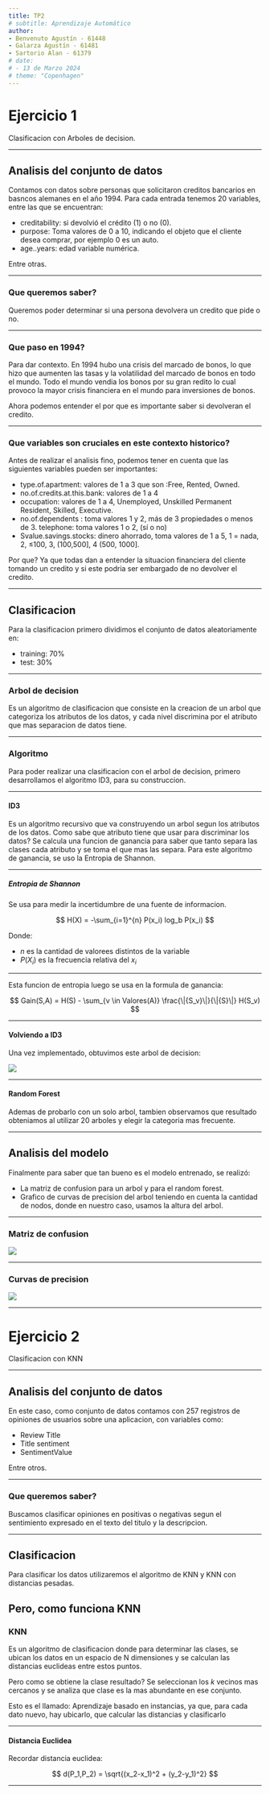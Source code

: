 ```yaml
---
title: TP2
# subtitle: Aprendizaje Automático
author:
- Benvenuto Agustín - 61448
- Galarza Agustín - 61481
- Sartorio Alan - 61379
# date:
# - 13 de Marzo 2024
# theme: "Copenhagen"
---
```


# Ejercicio 1

Clasificacion con Arboles de decision. 

---

## Analisis del conjunto de datos

Contamos con datos sobre personas que solicitaron creditos bancarios en basncos alemanes en el año 1994.
Para cada entrada tenemos 20 variables, entre las que se encuentran: 

- creditability: si devolvió el crédito (1) o no (0).
- purpose: Toma valores de 0 a 10, indicando el objeto que el cliente desea comprar, por ejemplo 0 es un auto.
- age..years: edad variable numérica.

Entre otras. 

---

### Que queremos saber?

Queremos poder determinar si una persona devolvera un credito que pide o no.

---

### Que paso en 1994?

Para dar contexto. En 1994 hubo una crisis del marcado de bonos, lo que hizo que aumenten las tasas y la volatilidad del marcado de bonos en todo el mundo.
Todo el mundo vendia los bonos por su gran redito lo cual provoco la mayor crisis financiera en el mundo para inversiones de bonos.

Ahora podemos entender el por que es importante saber si devolveran el credito.

---

### Que variables son cruciales en este contexto historico?

Antes de realizar el analisis fino, podemos tener en cuenta que las siguientes variables pueden ser importantes:

- type.of.apartment: valores de 1 a 3 que son :Free, Rented, Owned.
- no.of.credits.at.this.bank: valores de 1 a 4
- occupation: valores de 1 a 4, Unemployed, Unskilled Permanent Resident, Skilled, Executive.
- no.of.dependents : toma valores 1 y 2, más de 3 propiedades o menos de 3. telephone: toma valores 1 o 2, (sí o no)
- Svalue.savings.stocks: dinero ahorrado, toma valores de 1 a 5, 1 = nada, 2, ≤100, 3, (100,500], 4 (500, 1000].

Por que? Ya que todas dan a entender la situacion financiera del cliente tomando un credito y si este podria ser embargado de no devolver el credito.

---

## Clasificacion

Para la clasificacion primero dividimos el conjunto de datos aleatoriamente en:

- training: 70%
- test: 30%

---

### Arbol de decision

Es un algoritmo de clasificacion que consiste en la creacion de un arbol que categoriza los atributos de los datos, y cada nivel discrimina por el atributo que mas separacion de datos tiene.

---

### Algoritmo

Para poder realizar una clasificacion con el arbol de decision, primero desarrollamos el algoritmo ID3, para su construccion.

---

#### ID3

Es un algoritmo recursivo que va construyendo un arbol segun los atributos de los datos. Como sabe que atributo tiene que usar para discriminar los datos? Se calcula una funcion de ganancia para saber que tanto separa las clases cada atributo y se toma el que mas las separa.
Para este algoritmo de ganancia, se uso la Entropia de Shannon.

---

##### Entropia de Shannon

Se usa para medir la incertidumbre de una fuente de informacion.

$$
H(X) = -\sum_{i=1}^{n} P(x_i) log_b P(x_i)
$$

Donde:

- $n$ es la cantidad de valorees distintos de la variable
- $P(X_i)$ es la frecuencia relativa del $x_i$

---

Esta funcion de entropia luego se usa en la formula de ganancia:

$$
Gain(S,A) = H(S) - \sum_{v \in Valores(A)} \frac{\|{S_v}\|}{\|{S}\|} H(S_v)
$$

---

#### Volviendo a ID3

Una vez implementado, obtuvimos este arbol de decision:

![](./plots/graphs/single_tree_depth_2.svg)

---

#### Random Forest

Ademas de probarlo con un solo arbol, tambien observamos que resultado obteniamos al utilizar 20 arboles y elegir la categoria mas frecuente.

---

## Analisis del modelo

Finalmente para saber que tan bueno es el modelo entrenado, se realizó:

- La matriz de confusion para un arbol y para el random forest.
- Grafico de curvas de precision del arbol teniendo en cuenta la cantidad de nodos, donde en nuestro caso, usamos la altura del arbol.


---

### Matriz de confusion

![](./plots/part1_confusion.svg)

---

### Curvas de precision

![](./plots/part1_precision_over_depth.svg)

---

# Ejercicio 2

Clasificacion con KNN

---

## Analisis del conjunto de datos

En este caso, como conjunto de datos contamos con 257 registros de opiniones de usuarios sobre una aplicacion, con variables como:

- Review Title
- Title sentiment
- SentimentValue

Entre otros.

---

### Que queremos saber?

Buscamos clasificar opiniones en positivas o negativas segun el sentimiento expresado en el texto del titulo y la descripcion.

---

## Clasificacion

Para clasificar los datos utilizaremos el algoritmo de KNN y KNN con distancias pesadas.

Pero, como funciona KNN
---

### KNN

Es un algoritmo de clasificacion donde para determinar las clases, se ubican los datos en un espacio de N dimensiones y se calculan las distancias euclideas entre estos puntos.

Pero como se obtiene la clase resultado? Se seleccionan los $k$ vecinos mas cercanos y se analiza que clase es la mas abundante en ese conjunto.

Esto es el llamado: Aprendizaje basado en instancias, ya que, para cada dato nuevo, hay ubicarlo, que calcular las distancias y clasificarlo

---

#### Distancia Euclidea

Recordar distancia euclidea:

$$
d(P_1,P_2) = \sqrt{(x_2-x_1)^2 + (y_2-y_1)^2}
$$


---
